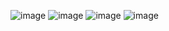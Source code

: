 ![image](https://github.com/cloud-daeyang/web-provisioning-study/assets/86287920/51b50da5-824c-41bc-bb5d-73eda5c42178)
![image](https://github.com/cloud-daeyang/web-provisioning-study/assets/86287920/483c3707-2752-4ddd-9847-01cbdfeecc78)
![image](https://github.com/cloud-daeyang/web-provisioning-study/assets/86287920/68df9a9d-9a54-4ce3-9263-e06e2f1320a3)
![image](https://github.com/cloud-daeyang/web-provisioning-study/assets/86287920/a81c8687-c9a8-404a-b72a-f9c71272efdc)